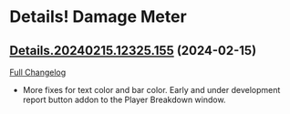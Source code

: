 # Details! Damage Meter

## [Details.20240215.12325.155](https://github.com/Tercioo/Details-Damage-Meter/tree/Details.20240215.12325.155) (2024-02-15)
[Full Changelog](https://github.com/Tercioo/Details-Damage-Meter/compare/Details.20240213.12307.155...Details.20240215.12325.155) 

- More fixes for text color and bar color. Early and under development report button addon to the Player Breakdown window.  
